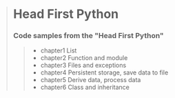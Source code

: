 > # Head First Python
> ### Code samples from the "Head First Python"
> > - chapter1 List
> > - chapter2 Function and module
> > - chapter3 Files and exceptions
> > - chapter4 Persistent storage, save data to file
> > - chapter5 Derive data, process data
> > - chapter6 Class and inheritance
